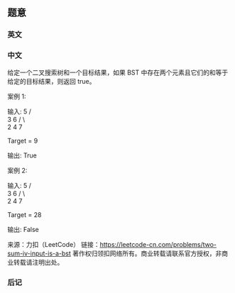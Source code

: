 ## 题意

### 英文

### 中文

给定一个二叉搜索树和一个目标结果，如果 BST 中存在两个元素且它们的和等于给定的目标结果，则返回 true。

案例 1:

输入: 
    5
   / \
  3   6
 / \   \
2   4   7

Target = 9

输出: True
 

案例 2:

输入: 
    5
   / \
  3   6
 / \   \
2   4   7

Target = 28

输出: False

来源：力扣（LeetCode）
链接：https://leetcode-cn.com/problems/two-sum-iv-input-is-a-bst
著作权归领扣网络所有。商业转载请联系官方授权，非商业转载请注明出处。

### 后记